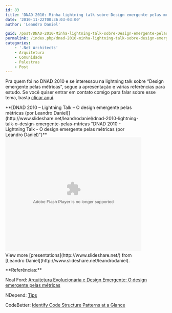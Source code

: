 ```yaml
---
id: 83
title: 'DNAD 2010: Minha lightning talk sobre Design emergente pelas métricas'
date: '2010-11-22T00:36:03-03:00'
author: 'Leandro Daniel'

guid: /post/DNAD-2010-Minha-lightning-talk-sobre-Design-emergente-pelas-metricas.aspx
permalink: /index.php/dnad-2010-minha-lightning-talk-sobre-design-emergente-pelas-metricas/
categories:
    - '.Net Architects'
    - Arquitetura
    - Comunidade
    - Palestras
    - Post
---
```


Pra quem foi no DNAD 2010 e se interessou na lightning talk sobre “Design emergente pelas métricas”, segue a apresentação e várias referências para estudo. Se você quiser entrar em contato comigo para falar sobre esse tema, basta [clicar aqui](http://www.leandrodaniel.com/contact).

<div id="__ss_5855730" style="width: 425px">**[DNAD 2010 – Lightning Talk – O design emergente pelas métricas (por Leandro Daniel)](http://www.slideshare.net/leandrodaniel/dnad-2010-lightning-talk-o-design-emergente-pelas-mtricas "DNAD 2010 - Lightning Talk - O design emergente pelas métricas (por Leandro Daniel)")**<object height="355" id="__sse5855730" width="425"><param name="movie" value="http://static.slidesharecdn.com/swf/ssplayer2.swf?doc=leandrodaniel-ignite-odesignemergentepelasmtricas-101121201825-phpapp02&rel=0&stripped_title=dnad-2010-lightning-talk-o-design-emergente-pelas-mtricas&userName=leandrodaniel"></param><param name="allowFullScreen" value="true"></param><param name="allowScriptAccess" value="always"></param><embed allowfullscreen="true" height="355" name="__sse5855730" src="http://static.slidesharecdn.com/swf/ssplayer2.swf?doc=leandrodaniel-ignite-odesignemergentepelasmtricas-101121201825-phpapp02&rel=0&stripped_title=dnad-2010-lightning-talk-o-design-emergente-pelas-mtricas&userName=leandrodaniel" type="application/x-shockwave-flash" width="425"></embed></object><div style="padding-bottom: 12px; padding-left: 0px; padding-right: 0px; padding-top: 5px">View more [presentations](http://www.slideshare.net/) from [Leandro Daniel](http://www.slideshare.net/leandrodaniel).</div></div>**Referências:**

Neal Ford: [Arquitetura Evolucionária e Design Emergente: O design emergente pelas métricas](http://www.ibm.com/developerworks/br/java/library/j-eaed6/)

NDepend: [Tips](http://www.ndepend.com/Tips)

CodeBetter: [Identify Code Structure Patterns at a Glance](http://codebetter.com/blogs/patricksmacchia/archive/2009/08/24/identify-code-structure-patterns-at-a-glance)